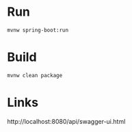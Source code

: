 # Run
`mvnw spring-boot:run`

# Build
`mvnw clean package`

# Links
http://localhost:8080/api/swagger-ui.html